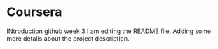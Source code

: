 # Coursera
INtroduction github week 3
I am editing the README file. Adding some more details about the project description.
